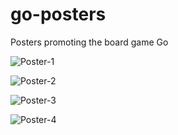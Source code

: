 # go-posters
Posters promoting the board game Go

![Poster-1](https://fireproof.github.com/images/posters/poster-1.png)

![Poster-2](https://fireproof.github.com/images/posters/BandW_go_poster-1.png)

![Poster-3](fireproof.github.io/images/posters/posters/9x9_poster.png)

![Poster-4](https://fireproof.github.com/images/posters/RWB.png)